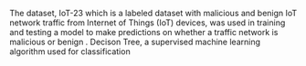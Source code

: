 The dataset, IoT-23 which is a labeled dataset with malicious and benign IoT network traffic  from Internet of Things (IoT) devices, was used in training and testing a model to make predictions on whether a traffic network is malicious or benign . Decison Tree, a supervised machine learning algorithm used for classification
